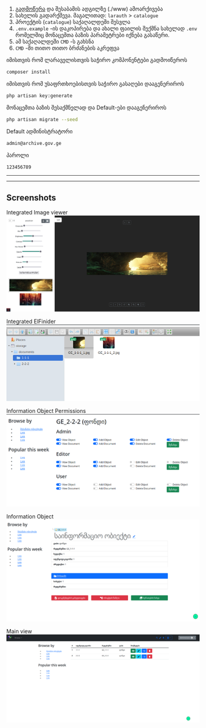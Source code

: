 <!-- https://stackoverflow.blog/2021/07/05/best-practices-for-writing-code-comments/ -->

1. [გადმოწერა](https://github.com/DavidTbilisi/larauth/archive/refs/heads/master.zip) და შესაბამის ადგილზე (./www) ამოარქივება
2. სახელის გადარქმევა. მაგალითად: `larauth` > `catalogue`
3. პროექტის (`catalogue`) საქაღალდეში შესვლა
4. `.env.example` -ის დაკოპირება და ახალი ფაილის შექმნა სახელად `.env` რომელშიც მონაცემთა ბაზის პარამეტრები იქნება გასაწერი.
5. ამ საქაღალდეში `CMD` -ს გახსნა
6. `CMD` -ში თითო თითო ბრძანების აკრეფვა



იმისთვის რომ ლარაველისთვის საჭირო კომპონენტები გადმოიწეროს 
```bash
composer install
```

იმისთვის რომ უსაფრთხოებისთვის საჭირო გასაღები დააგენერიროს
```bash
php artisan key:generate
```

მონაცემთა ბაზის შესაქმნელად და Default-ები დააგენერიროს
```bash
php artisan migrate --seed
```

Default ადმინისტრატორი
```bash
admin@archive.gov.ge
```
პაროლი
```bash
123456789
```
---

---
## Screenshots


Integrated Image viewer  
![ElFinder](Screenshots/Screenshot_20220614_104411.png)


Integrated ElFinider  
![ElFinder](Screenshots/Screenshot_20220614_104517.png)


Information Object Permissions  
![Information Object Permissions](Screenshots/Screenshot_20220614_104550.png)


Information Object  
![Information Object](Screenshots/Screenshot_20220614_104238.png)


Main view  
![Main View](Screenshots/Screenshot_20220614_104135.png)










